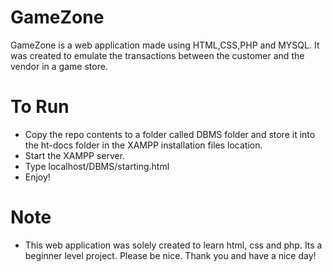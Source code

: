 # GameZone

GameZone is a web application made using HTML,CSS,PHP and MYSQL. It was created to emulate the transactions between the customer and the vendor in a game store.


 # To Run
  - Copy the repo contents to a folder called DBMS folder and store it into the ht-docs folder in the XAMPP installation files location.
  - Start the XAMPP server.
  - Type localhost/DBMS/starting.html
  - Enjoy!
 
# Note
  - This web application was solely created to learn html, css and php. Its a beginner level project. Please be nice. Thank you and have a nice day!